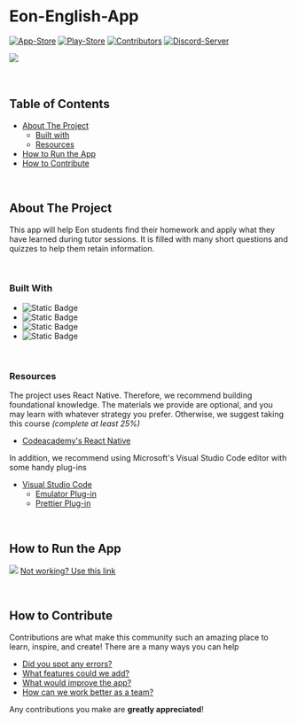 # Eon-English-App
[![App-Store][appStore-shield]][appStore-url]
[![Play-Store][playStore-shield]][playStore-url]
[![Contributors][contributors-shield]][contributors-url]
[![Discord-Server][discord-shield]][discord-url]


<div style="display: flex;">
  <img src="https://github.com/user-attachments/assets/b91e63a7-fd5c-4f80-aa98-4e39f3b23a4c">
</div>


<br />
<br />


<!-- shortcuts -->
## Table of Contents
- [ About The Project](#about-the-project)
  - [ Built with](#built-with)
  - [ Resources](#resources)
- [ How to Run the App](#how-to-run-the-app)
- [ How to Contribute](#how-to-contribute)

<br>


## About The Project

This app will help Eon students find their homework and apply what they have learned during tutor sessions. It is filled with many short questions and quizzes to help them retain information.

<br>


### Built With

* ![Static Badge](https://img.shields.io/badge/JavaScript-%23212329?style=for-the-badge&logo=JavaScript)
* ![Static Badge](https://img.shields.io/badge/HTML-%23212329?style=for-the-badge&logo=HTML5)
* ![Static Badge](https://img.shields.io/badge/CSS-%23212329?style=for-the-badge&logo=CSS3)
* ![Static Badge](https://img.shields.io/badge/React_Native-%23212329?style=for-the-badge&logo=React)

<br>


### Resources

The project uses React Native. Therefore, we recommend building foundational knowledge. The materials we provide are optional, and you may learn with whatever strategy you prefer. Otherwise, we suggest taking this course *(complete at least 25%)*

  - [Codeacademy's React Native](https://www.codecademy.com/learn/learn-react-native)

In addition, we recommend using Microsoft's Visual Studio Code editor with some handy plug-ins

  - [Visual Studio Code](https://code.visualstudio.com)
    - [Emulator Plug-in](https://marketplace.visualstudio.com/items?itemName=DiemasMichiels.emulate)
    - [Prettier Plug-in](https://marketplace.visualstudio.com/items?itemName=esbenp.prettier-vscode)

<br>


## How to Run the App

[<img src="https://github.com/STEM-E-Youth-Career-Development-Program/app-7/assets/154091778/590c3ffd-efed-49af-a959-78042868db41">](https://youtu.be/nBq75f8JVZg)
[Not working? Use this link](https://youtu.be/nBq75f8JVZg)

<br>

## How to Contribute

Contributions are what make this community such an amazing place to learn, inspire, and create! There are a many ways you can help

- [Did you spot any errors?](https://github.com/EonEnglish/Eon-English-App/issues/new)
- [What features could we add?](https://github.com/EonEnglish/Eon-English-App/issues/new)
- [What would improve the app?](https://github.com/EonEnglish/Eon-English-App/issues/new) 
- [How can we work better as a team?](https://github.com/EonEnglish/Eon-English-App/issues/new)

Any contributions you make are **greatly appreciated**! 


<!-- Links -->
[contributors-shield]: https://img.shields.io/github/contributors/EonEnglish/Eon-English-App?style=for-the-badge&logo=github&logoColor=white&labelColor=black&color=6e5494&label=contributors

[contributors-url]: https://github.com/EonEnglish/Eon-English-App/graphs/contributors

[discord-shield]: https://img.shields.io/badge/dynamic/json?url=https%3A%2F%2Fdiscord.com%2Fapi%2Finvites%2FgwV356qNSj%3Fwith_counts%3Dtrue&query=%24.approximate_member_count&style=for-the-badge&logo=Discord&logoColor=white&labelColor=black&label=Discord%20Members&color=%235864f4

[discord-url]: https://discord.gg/gwV356qNSj

[appStore-shield]: https://img.shields.io/badge/download-app%20store-%23007AFF?style=for-the-badge&logo=apple&logoColor=white&labelColor=black
[appStore-url]: https://apps.apple.com/us/app/eon-english-learning/id6535652983

[playStore-shield]: https://img.shields.io/badge/download-play%20store-%2334A853?style=for-the-badge&logo=android&logoColor=white&labelColor=black
[playStore-url]: https://play.google.com/store/apps/details?id=com.eonenglish.eonEnglishLearning&pli=1
